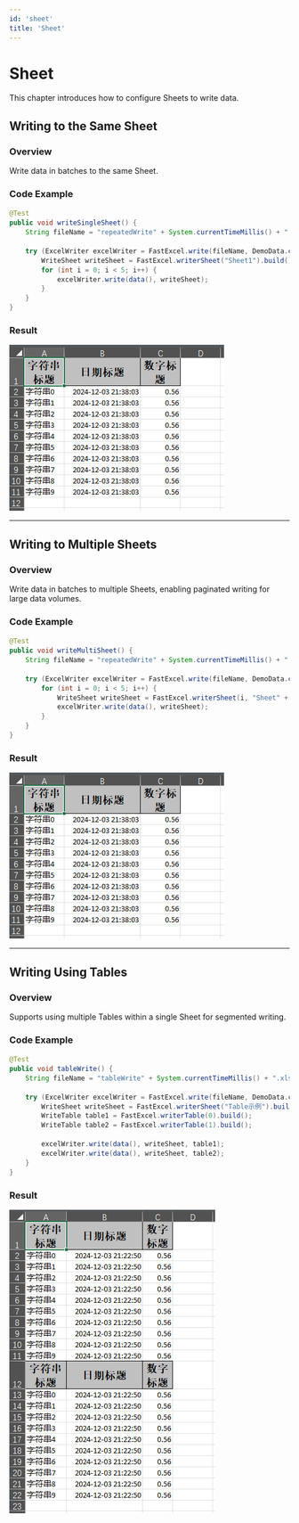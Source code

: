 ```yaml
---
id: 'sheet'
title: 'Sheet'
---
```


# Sheet

This chapter introduces how to configure Sheets to write data.

## Writing to the Same Sheet

### Overview

Write data in batches to the same Sheet.

### Code Example

```java
@Test
public void writeSingleSheet() {
    String fileName = "repeatedWrite" + System.currentTimeMillis() + ".xlsx";

    try (ExcelWriter excelWriter = FastExcel.write(fileName, DemoData.class).build()) {
        WriteSheet writeSheet = FastExcel.writerSheet("Sheet1").build();
        for (int i = 0; i < 5; i++) {
            excelWriter.write(data(), writeSheet);
        }
    }
}
```

### Result

![img](/img/docs/write/repeatedWrite.png)

---

## Writing to Multiple Sheets

### Overview

Write data in batches to multiple Sheets, enabling paginated writing for large data volumes.

### Code Example

```java
@Test
public void writeMultiSheet() {
    String fileName = "repeatedWrite" + System.currentTimeMillis() + ".xlsx";

    try (ExcelWriter excelWriter = FastExcel.write(fileName, DemoData.class).build()) {
        for (int i = 0; i < 5; i++) {
            WriteSheet writeSheet = FastExcel.writerSheet(i, "Sheet" + i).build();
            excelWriter.write(data(), writeSheet);
        }
    }
}
```

### Result

![img](/img/docs/write/repeatedWrite.png)

---

## Writing Using Tables

### Overview

Supports using multiple Tables within a single Sheet for segmented writing.

### Code Example

```java
@Test
public void tableWrite() {
    String fileName = "tableWrite" + System.currentTimeMillis() + ".xlsx";

    try (ExcelWriter excelWriter = FastExcel.write(fileName, DemoData.class).build()) {
        WriteSheet writeSheet = FastExcel.writerSheet("Table示例").build();
        WriteTable table1 = FastExcel.writerTable(0).build();
        WriteTable table2 = FastExcel.writerTable(1).build();

        excelWriter.write(data(), writeSheet, table1);
        excelWriter.write(data(), writeSheet, table2);
    }
}
```

### Result

![img](/img/docs/write/tableWrite.png)
